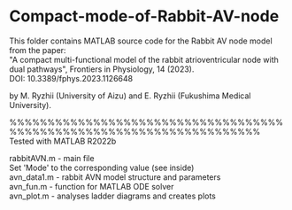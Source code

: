# Compact-mode-of-Rabbit-AV-node
This folder contains MATLAB source code for the Rabbit AV node model
from the paper:<br>
"A compact multi-functional model of the rabbit atrioventricular 
node with dual pathways", Frontiers in Physiology, 14 (2023). <br>
DOI: 10.3389/fphys.2023.1126648

by M. Ryzhii (University of Aizu) and 
E. Ryzhii (Fukushima Medical University).

%%%%%%%%%%%%%%%%%%%%%%%%%%%%%%%%%%%%%%%%%%%%%%%%%%%%%%%%%%%%%%%%%%%%%<br>
Tested with MATLAB R2022b<br>

rabbitAVN.m - main file<br>
              Set 'Mode' to the corresponding value (see inside)<br>
avn_data1.m - rabbit AVN model structure and parameters<br>
avn_fun.m   - function for MATLAB ODE solver<br>
avn_plot.m  - analyses ladder diagrams and creates plots<br>
